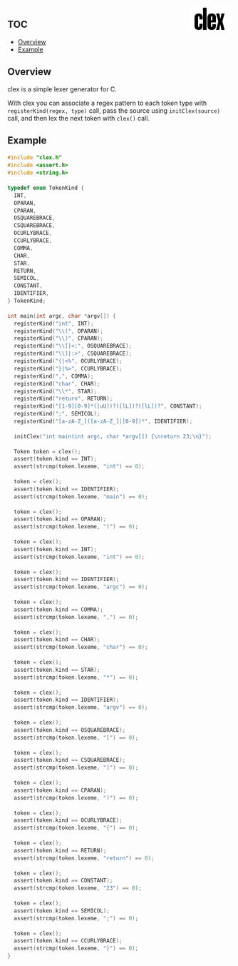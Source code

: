 <img align="right" src="https://raw.githubusercontent.com/jafarlihi/file-hosting/fdb7de03412e0b4e97488828e9c61117f4120457/clex.png">

## TOC

* [Overview](#overview)
* [Example](#example)

## Overview

clex is a simple lexer generator for C.

With clex you can associate a regex pattern to each token type with `registerKind(regex, type)` call, pass the source using `initClex(source)` call, and then lex the next token with `clex()` call.

## Example

```c
#include "clex.h"
#include <assert.h>
#include <string.h>

typedef enum TokenKind {
  INT,
  OPARAN,
  CPARAN,
  OSQUAREBRACE,
  CSQUAREBRACE,
  OCURLYBRACE,
  CCURLYBRACE,
  COMMA,
  CHAR,
  STAR,
  RETURN,
  SEMICOL,
  CONSTANT,
  IDENTIFIER,
} TokenKind;

int main(int argc, char *argv[]) {
  registerKind("int", INT);
  registerKind("\\(", OPARAN);
  registerKind("\\)", CPARAN);
  registerKind("\\[|<:", OSQUAREBRACE);
  registerKind("\\]|:>", CSQUAREBRACE);
  registerKind("{|<%", OCURLYBRACE);
  registerKind("}|%>", CCURLYBRACE);
  registerKind(",", COMMA);
  registerKind("char", CHAR);
  registerKind("\\*", STAR);
  registerKind("return", RETURN);
  registerKind("[1-9][0-9]*([uU])?([lL])?([lL])?", CONSTANT);
  registerKind(";", SEMICOL);
  registerKind("[a-zA-Z_]([a-zA-Z_]|[0-9])*", IDENTIFIER);

  initClex("int main(int argc, char *argv[]) {\nreturn 23;\n}");

  Token token = clex();
  assert(token.kind == INT);
  assert(strcmp(token.lexeme, "int") == 0);

  token = clex();
  assert(token.kind == IDENTIFIER);
  assert(strcmp(token.lexeme, "main") == 0);

  token = clex();
  assert(token.kind == OPARAN);
  assert(strcmp(token.lexeme, "(") == 0);

  token = clex();
  assert(token.kind == INT);
  assert(strcmp(token.lexeme, "int") == 0);

  token = clex();
  assert(token.kind == IDENTIFIER);
  assert(strcmp(token.lexeme, "argc") == 0);

  token = clex();
  assert(token.kind == COMMA);
  assert(strcmp(token.lexeme, ",") == 0);

  token = clex();
  assert(token.kind == CHAR);
  assert(strcmp(token.lexeme, "char") == 0);

  token = clex();
  assert(token.kind == STAR);
  assert(strcmp(token.lexeme, "*") == 0);

  token = clex();
  assert(token.kind == IDENTIFIER);
  assert(strcmp(token.lexeme, "argv") == 0);

  token = clex();
  assert(token.kind == OSQUAREBRACE);
  assert(strcmp(token.lexeme, "[") == 0);

  token = clex();
  assert(token.kind == CSQUAREBRACE);
  assert(strcmp(token.lexeme, "]") == 0);

  token = clex();
  assert(token.kind == CPARAN);
  assert(strcmp(token.lexeme, ")") == 0);

  token = clex();
  assert(token.kind == OCURLYBRACE);
  assert(strcmp(token.lexeme, "{") == 0);

  token = clex();
  assert(token.kind == RETURN);
  assert(strcmp(token.lexeme, "return") == 0);

  token = clex();
  assert(token.kind == CONSTANT);
  assert(strcmp(token.lexeme, "23") == 0);

  token = clex();
  assert(token.kind == SEMICOL);
  assert(strcmp(token.lexeme, ";") == 0);

  token = clex();
  assert(token.kind == CCURLYBRACE);
  assert(strcmp(token.lexeme, "}") == 0);
}
```
